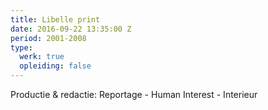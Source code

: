 ```yaml
---
title: Libelle print
date: 2016-09-22 13:35:00 Z
period: 2001-2008
type:
  werk: true
  opleiding: false
---
```


Productie & redactie: Reportage - Human Interest - Interieur